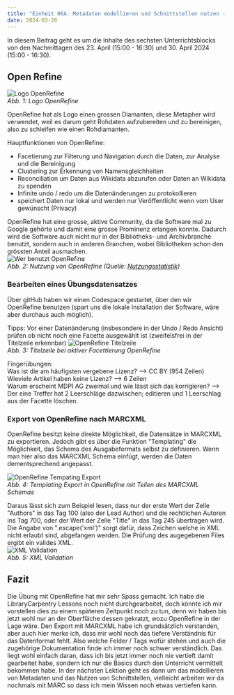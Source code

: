 ```yaml
---
title: "Einheit 06A: Metadaten modellieren und Schnittstellen nutzen - Open Refine"
date: 2024-03-26
---
```


In diesem Beitrag geht es um die Inhalte des sechsten Unterrichtsblocks von den Nachmittagen des 23. April (15:00 - 16:30) und 30. April 2024 (15:00 - 16:30).

## Open Refine  
![Logo OpenRefine](\Lerntagebuch_BAIN\images\logo_openrefine.jpg)  
*Abb. 1: Logo OpenRefine*

OpenRefine hat als Logo einen grossen Diamanten, diese Metapher wird verwendet, weil es darum geht Rohdaten aufzubereiten und zu bereinigen, also zu schleifen wie einen Rohdiamanten.

Hauptfunktionen von OpenRefine:
- Facetierung zur Filterung und Navigation durch die Daten, zur Analyse und die Bereinigung
- Clustering zur Erkennung von Namensgleichheiten
- Reconciliation um Daten aus Wikidata abzurufen oder Daten an Wikidata zu spenden
- Infinite undo / redo um die Datenänderungen zu protokollieren
- speichert Daten nur lokal und werden nur Veröffentlicht wenn vom User gewünscht (Privacy)

OpenRefine hat eine grosse, aktive Community, da die Software mal zu Google gehörte und damit eine grosse Prominenz erlangen konnte. Dadurch wird die Software auch nicht nur in der Bibliotheks- und Archivbranche benutzt, sondern auch in anderen Branchen, wobei Bibliotheken schon den grössten Anteil ausmachen.  
![Wer benutzt OpenRefine](\Lerntagebuch_BAIN\images\Screenshot_openrefine_branchen.jpg)  
*Abb. 2: Nutzung von OpenRefine (Quelle: [Nutzungsstatistik](https://openrefine.org/blog/2022/06/28/2022-survey-results.html))*  

### Bearbeiten eines Übungsdatensatzes
Über gitHub haben wir einen Codespace gestartet, über den wir OpenRefine benutzen (spart uns die lokale Installation der Software, wäre aber durchaus auch möglich). 

Tipps: Vor einer Datenänderung (insbesondere in der Undo / Redo Ansicht) prüfen ob nicht noch eine Facette ausgewählt ist (zweifelsfrei in der Titelzeile erkennbar)
![OpenRefine Titelzeile](\Lerntagebuch_BAIN\images\Screenshot_openrefine_aktiveFacette.jpg)  
*Abb. 3: Titelzeile bei aktiver Facettierung OpenRefine*  

Fingerübungen:  
Was ist die am häufigsten vergebene Lizenz? --> CC BY (954 Zeilen)  
Wieviele Artikel haben keine Lizenz? --> 6 Zeilen  
Warum erscheint MDPI AG zweimal und wie lässt sich das korrigieren? --> Der eine Treffer hat 2 Leerschläge dazwischen; editieren und 1 Leerschlag aus der Facette löschen.

### Export von OpenRefine nach MARCXML  
OpenRefine besitzt keine direkte Möglichkeit, die Datensätze in MARCXML zu exportieren. Jedoch gibt es über die Funktion "Templating" die Möglichkeit, das Schema des Ausgabeformats selbst zu definieren. Wenn man hier also das MARCXML Schema einfügt, werden die Daten dementsprechend angepasst.  

![OpenRefine Tempating Export](\Lerntagebuch_BAIN\images\Screenshot_openrefine_export.jpg)  
*Abb. 4: Templating Export in OpenRefine mit Teilen des MARCXML Schemas*  

Daraus lässt sich zum Beispiel lesen, dass nur der erste Wert der Zelle "Authors" in das Tag 100 (also der Lead Author) und die rechtlichen Autoren ins Tag 700, oder der Wert der Zelle "Title" in das Tag 245 übertragen wird. Die Angabe von ".escape('xml')" sorgt dafür, dass Zeichen welche in XML nicht erlaubt sind, abgefangen werden. Die Prüfung des augegebenen Files ergibt ein valides XML.   
![XML Validation](\Lerntagebuch_BAIN\images\Screenshot_xml_validation.jpg)  
*Abb. 5: XML Validation*  

## Fazit
Die Übung mit OpenRefine hat mir sehr Spass gemacht. Ich habe die LibraryCarpentry Lessons noch nicht durchgearbeitet, doch könnte ich mir vorstellen dies zu einem späteren Zeitpunkt noch zu tun, denn wir haben bis jetzt wohl nur an der Oberfläche dessen gekratzt, wozu OpenRefine in der Lage wäre. Den Export mit MARCXML habe ich grundsätzlich verstanden, aber auch hier merke ich, dass mir wohl noch das tiefere Verständnis für das Datenformat fehlt. Also welche Felder / Tags wofür stehen und auch die zugehörige Dokumentation finde ich immer noch schwer verständlich. Das liegt wohl einfach daran, dass ich bis jetzt immer noch nie vertieft damit gearbeitet habe, sondern ich nur die Basics durch den Unterricht vermittelt bekommen habe. In der nächsten Lektion geht es dann um das modellieren von Metadaten und das Nutzen von Schnittstellen, vielleicht arbeiten wir da nochmals mit MARC so dass ich mein Wissen noch etwas vertiefen kann. 